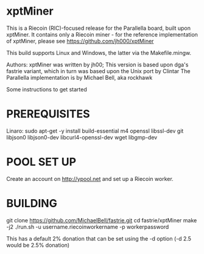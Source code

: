 xptMiner
========

This is a Riecoin (RIC)-focused release for the Parallella board,
built upon xptMiner.  It contains only a Riecoin miner - for the 
reference implementation of xptMiner, please see 
https://github.com/jh000/xptMiner

This build supports Linux and Windows, the latter via the Makefile.mingw.

Authors:  xptMiner was written by jh00;
          This version is based upon dga's fastrie variant, which in turn
          was based upon the Unix port by Clintar
          The Parallella implementation is by Michael Bell, aka rockhawk

Some instructions to get started


PREREQUISITES 
=============
Linaro:
sudo apt-get -y install build-essential m4 openssl libssl-dev git libjson0 libjson0-dev libcurl4-openssl-dev wget libgmp-dev

POOL SET UP
===========

Create an account on http://ypool.net and set up a Riecoin worker.  

BUILDING
========

git clone https://github.com/MichaelBell/fastrie.git
cd fastrie/xptMiner
make -j2
./run.sh -u username.riecoinworkername -p workerpassword

This has a default 2% donation that can be set using the -d option (-d 2.5 would be 2.5% donation)
